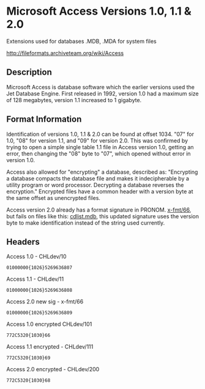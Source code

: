 # Microsoft Access Versions 1.0, 1.1 & 2.0

Extensions used for databases .MDB, .MDA for system files

http://fileformats.archiveteam.org/wiki/Access

## Description
Microsoft Access is database software which the earlier versions used the Jet Database Engine. First released in 1992, version 1.0 had a maximum size of 128 megabytes, version 1.1 increased to 1 gigabyte. 

## Format Information
Identification of versions 1.0, 1.1 & 2.0 can be found at offset 1034. "07" for 1.0, "08" for version 1.1, and "09" for version 2.0. This was confirmed by trying to open a simple single table 1.1 file in Access version 1.0, getting an error, then changing the "08" byte to "07", which opened without error in version 1.0.

Access also allowed for "encrypting" a database, described as: "Encrypting a database compacts the database file and makes it indecipherable by a utility program or word processor.  Decrypting a database reverses the encryption." Encrypted files have a common header with a version byte at the same offset as unencrypted files.

Access version 2.0 already has a format signature in PRONOM. [x-fmt/66](https://www.nationalarchives.gov.uk/PRONOM/x-fmt/66), but fails on files like this: [cdlist.mdb](http://web.archive.org/web/20030221011717/http://www.tim-anderson.cix.co.uk:80/pcw/cdlist.mdb), this updated signature uses the version byte to make identification instead of the string used currently.

## Headers

Access 1.0 - CHLdev/10
```
01000000{1026}5269636807
```

Access 1.1 - CHLdev/11
```
01000000{1026}5269636808
```

Access 2.0 new sig - x-fmt/66
```
01000000{1026}5269636809
```

Access 1.0 encrypted CHLdev/101
```
772C5320{1030}66
```

Access 1.1 encrypted - CHLdev/111
```
772C5320{1030}69
```

Access 2.0 encrypted - CHLdev/200
```
772C5320{1030}68
```
